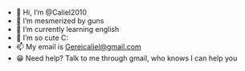 - 👋 Hi, I’m @Caliel2010
- 👀 I’m mesmerized by guns
- 🌱 I’m currently learning english
- 💞️ I’m so cute C:
- 📫 My email is Gereicaliel@gmail.com
- 😁 Need help? Talk to me through gmail, who knows I can help you
<!---
Caliel2010/Caliel2010 is a ✨ special ✨ repository because its `README.md` (this file) appears on your GitHub profile.
You can click the Preview link to take a look at your changes.
--->
